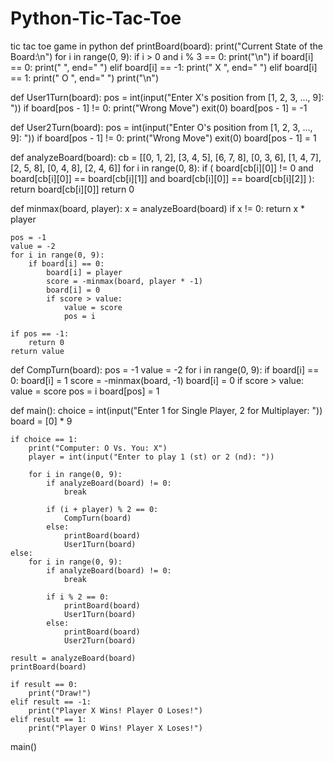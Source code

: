 # Python-Tic-Tac-Toe
tic tac toe game in python
def printBoard(board):
    print("Current State of the Board:\n")
    for i in range(0, 9):
        if i > 0 and i % 3 == 0:
            print("\n")
        if board[i] == 0:
            print("   ", end=" ")
        elif board[i] == -1:
            print(" X ", end=" ")
        elif board[i] == 1:
            print(" O ", end=" ")
    print("\n")

def User1Turn(board):
    pos = int(input("Enter X's position from [1, 2, 3, ..., 9]: "))
    if board[pos - 1] != 0:
        print("Wrong Move")
        exit(0)
    board[pos - 1] = -1

def User2Turn(board):
    pos = int(input("Enter O's position from [1, 2, 3, ..., 9]: "))
    if board[pos - 1] != 0:
        print("Wrong Move")
        exit(0)
    board[pos - 1] = 1

def analyzeBoard(board):
    cb = [[0, 1, 2], [3, 4, 5], [6, 7, 8], [0, 3, 6], [1, 4, 7], [2, 5, 8], [0, 4, 8], [2, 4, 6]]
    for i in range(0, 8):
        if (
            board[cb[i][0]] != 0
            and board[cb[i][0]] == board[cb[i][1]]
            and board[cb[i][0]] == board[cb[i][2]]
        ):
            return board[cb[i][0]]
    return 0

def minmax(board, player):
    x = analyzeBoard(board)
    if x != 0:
        return x * player

    pos = -1
    value = -2
    for i in range(0, 9):
        if board[i] == 0:
            board[i] = player
            score = -minmax(board, player * -1)
            board[i] = 0
            if score > value:
                value = score
                pos = i

    if pos == -1:
        return 0
    return value

def CompTurn(board):
    pos = -1
    value = -2
    for i in range(0, 9):
        if board[i] == 0:
            board[i] = 1
            score = -minmax(board, -1)
            board[i] = 0
            if score > value:
                value = score
                pos = i
    board[pos] = 1

def main():
    choice = int(input("Enter 1 for Single Player, 2 for Multiplayer: "))
    board = [0] * 9

    if choice == 1:
        print("Computer: O Vs. You: X")
        player = int(input("Enter to play 1 (st) or 2 (nd): "))

        for i in range(0, 9):
            if analyzeBoard(board) != 0:
                break

            if (i + player) % 2 == 0:
                CompTurn(board)
            else:
                printBoard(board)
                User1Turn(board)
    else:
        for i in range(0, 9):
            if analyzeBoard(board) != 0:
                break

            if i % 2 == 0:
                printBoard(board)
                User1Turn(board)
            else:
                printBoard(board)
                User2Turn(board)

    result = analyzeBoard(board)
    printBoard(board)

    if result == 0:
        print("Draw!")
    elif result == -1:
        print("Player X Wins! Player O Loses!")
    elif result == 1:
        print("Player O Wins! Player X Loses!")

main()

